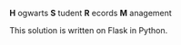 __H__ ogwarts __S__ tudent __R__ ecords __M__ anagement

This solution is written on Flask in Python.
